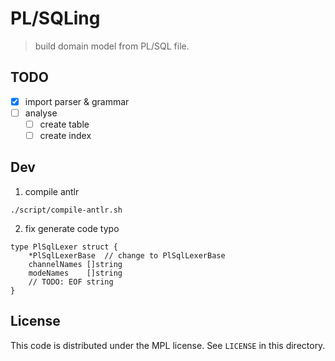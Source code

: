 # PL/SQLing

> build domain model from PL/SQL file.

## TODO

 - [x] import parser & grammar
 - [ ] analyse
    - [ ] create table
    - [ ] create index

## Dev

1. compile antlr

```
./script/compile-antlr.sh
```

2. fix generate code typo

```golang
type PlSqlLexer struct {
	*PlSqlLexerBase  // change to PlSqlLexerBase
	channelNames []string
	modeNames    []string
	// TODO: EOF string
}
```

License
---

This code is distributed under the MPL license. See `LICENSE` in this directory.

